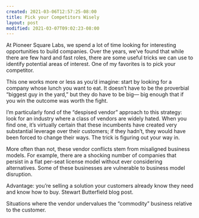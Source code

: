 ```yaml
---
created: 2021-03-06T12:57:25-08:00
title: Pick your Competitors Wisely
layout: post
modified: 2021-03-07T09:02:23-08:00
---
```


At Pioneer Square Labs, we spend a lot of time looking for interesting opportunities to build companies. Over the years, we’ve found that while there are few hard and fast roles, there are some useful tricks we can use to identify potential areas of interest. One of my favorites is to pick your competitor. 

This one works more or less as you’d imagine: start by looking for a company whose lunch you want to eat. It doesn’t have to be the proverbial “biggest guy in the yard,” but they do have to be big— big enough that if you win the outcome was worth the fight. 

I’m particularly fond of the “despised vendor” approach to this strategy: look for an industry where a class of vendors are widely hated. When you find one, it’s virtually certain that these incumbents have created very substantial leverage over their customers; if they hadn’t, they would have been forced to change their ways. The trick is figuring out your way in. 

More often than not, these vendor conflicts stem from misaligned business models. For example, there are a shocking number of companies that persist in a flat per-seat license model without ever considering alternatives. Some of these businesses are vulnerable to business model disruption. 

Advantage: you’re selling a solution your customers already know they need and know how to buy. Stewart Butterfield blog post. 

Situations where the vendor undervalues the “commodity” business relative to the customer.